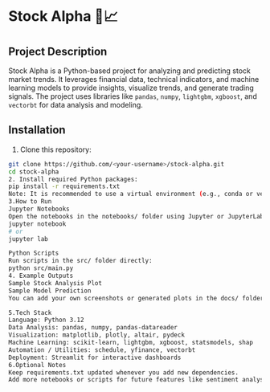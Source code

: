 # Stock Alpha 🐂📈
## Project Description
Stock Alpha is a Python-based project for analyzing and predicting stock market trends. It leverages financial data, technical indicators, and machine learning models to provide insights, visualize trends, and generate trading signals. The project uses libraries like `pandas`, `numpy`, `lightgbm`, `xgboost`, and `vectorbt` for data analysis and modeling.

## Installation

1. Clone this repository:
```bash
git clone https://github.com/<your-username>/stock-alpha.git
cd stock-alpha
2. Install required Python packages:
pip install -r requirements.txt
Note: It is recommended to use a virtual environment (e.g., conda or venv) to avoid conflicts.
3.How to Run
Jupyter Notebooks
Open the notebooks in the notebooks/ folder using Jupyter or JupyterLab:
jupyter notebook
# or
jupyter lab

Python Scripts
Run scripts in the src/ folder directly:
python src/main.py
4. Example Outputs
Sample Stock Analysis Plot
Sample Model Prediction
You can add your own screenshots or generated plots in the docs/ folder.

5.Tech Stack
Language: Python 3.12
Data Analysis: pandas, numpy, pandas-datareader
Visualization: matplotlib, plotly, altair, pydeck
Machine Learning: scikit-learn, lightgbm, xgboost, statsmodels, shap
Automation / Utilities: schedule, yfinance, vectorbt
Deployment: Streamlit for interactive dashboards
6.Optional Notes
Keep requirements.txt updated whenever you add new dependencies.
Add more notebooks or scripts for future features like sentiment analysis or portfolio optimization.
